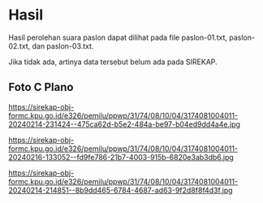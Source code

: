 # Hasil

Hasil perolehan suara paslon dapat dilihat pada file paslon-01.txt, paslon-02.txt, dan paslon-03.txt.

Jika tidak ada, artinya data tersebut belum ada pada SIREKAP.

## Foto C Plano

https://sirekap-obj-formc.kpu.go.id/e326/pemilu/ppwp/31/74/08/10/04/3174081004011-20240214-231424--475ca62d-b5e2-484a-be97-b04ed9dd4a4e.jpg

https://sirekap-obj-formc.kpu.go.id/e326/pemilu/ppwp/31/74/08/10/04/3174081004011-20240216-133052--fd9fe786-21b7-4003-915b-6820e3ab3db6.jpg

https://sirekap-obj-formc.kpu.go.id/e326/pemilu/ppwp/31/74/08/10/04/3174081004011-20240214-214851--8b9dd465-6784-4687-ad63-9f2d8f8f4d3f.jpg
